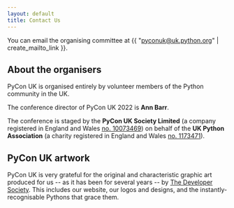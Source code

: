 ```yaml
---
layout: default
title: Contact Us
---
```


You can email the organising committee at {{ "pyconuk@uk.python.org" | create_mailto_link }}.

## About the organisers

PyCon UK is organised entirely by volunteer members of the Python community in the UK.

The conference director of PyCon UK 2022 is **Ann Barr**.

The conference is staged by the **PyCon UK Society Limited** (a company registered in England and Wales <a href="https://beta.companieshouse.gov.uk/company/10073469">no.&nbsp;10073469</a>) on behalf of the **UK&nbsp;Python Association** (a charity registered in England and Wales <a href="http://apps.charitycommission.gov.uk/Showcharity/RegisterOfCharities/CharityWithoutPartB.aspx?RegisteredCharityNumber=1173471&SubsidiaryNumber=0">no.&nbsp;1173471</a>).

## PyCon UK artwork

PyCon UK is very grateful for the original and characteristic graphic art produced for us -- as it has been for several years -- by [The Developer Society](https://www.dev.ngo). This includes our website, our logos and designs, and the instantly-recognisable Pythons that grace them.

